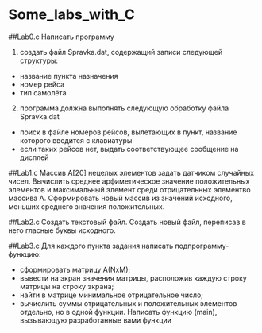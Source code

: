 # Some_labs_with_C

##Lab0.c 
Написать программу
1. создать файл Spravka.dat, содержащий записи следующей структуры:
  * название пункта назначения
  * номер рейса
  * тип самолёта
2. программа должна выполнять следующую обработку файла Spravka.dat
  * поиск в файле номеров рейсов, вылетающих в пункт, название которого вводится с клавиатуры
  * если таких рейсов нет, выдать соответствующее сообщение на дисплей

##Lab1.c
Массив A[20] нецелых элементов задать датчиком случайных чисел. 
Вычислить среднее арфиметическое значение положительных элементов и максимальный элемент среди отрицательных элементво массива A. Сформировать новый массив из значений исходного, меньших среднего значения положительных.

##Lab2.c
Создать текстовый файл. Создать новый файл, переписав в него гласные буквы исходного.

##Lab3.c
Для каждого пункта задания написать подпрограмму-функцию:
* сформировать матрицу A(NxM);
* вывести на экран значения матрицы, расположив каждую строку матрицы на строку экрана;
* найти в матрице минимальное отрицательное число;
* вычислить суммы отрицательных и положительных элементов отдельно, но в одной функции.
Написать функцию (main), вызывающую разработанные вами функции

